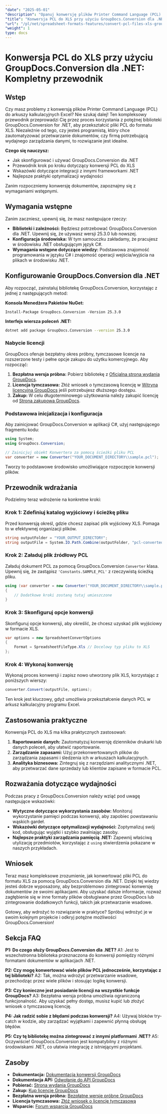 ```yaml
---
"date": "2025-05-01"
"description": "Opanuj konwersję plików Printer Command Language (PCL) do arkuszy kalkulacyjnych Excel za pomocą GroupDocs.Conversion dla .NET. Poznaj konfigurację, proces konwersji i najlepsze praktyki."
"title": "Konwersja PCL do XLS przy użyciu GroupDocs.Conversion dla .NET&#58; Kompletny przewodnik"
"url": "/pl/net/spreadsheet-formats-features/convert-pcl-files-xls-groupdocs-dotnet/"
"weight": 1
type: docs
---
```

# Konwersja PCL do XLS przy użyciu GroupDocs.Conversion dla .NET: Kompletny przewodnik

## Wstęp

Czy masz problemy z konwersją plików Printer Command Language (PCL) do arkuszy kalkulacyjnych Excel? Nie szukaj dalej! Ten kompleksowy przewodnik przeprowadzi Cię przez proces korzystania z potężnej biblioteki GroupDocs.Conversion for .NET, aby przekształcić pliki PCL do formatu XLS. Niezależnie od tego, czy jesteś programistą, który chce zautomatyzować przetwarzanie dokumentów, czy firmą potrzebującą wydajnego zarządzania danymi, to rozwiązanie jest idealne.

**Czego się nauczysz:**
- Jak skonfigurować i używać GroupDocs.Conversion dla .NET
- Przewodnik krok po kroku dotyczący konwersji PCL do XLS
- Wskazówki dotyczące integracji z innymi frameworkami .NET
- Najlepsze praktyki optymalizacji wydajności

Zanim rozpoczniemy konwersję dokumentów, zapoznajmy się z wymaganiami wstępnymi.

## Wymagania wstępne

Zanim zaczniesz, upewnij się, że masz następujące rzeczy:
- **Biblioteki i zależności:** Będziesz potrzebować GroupDocs.Conversion dla .NET. Upewnij się, że używasz wersji 25.3.0 lub nowszej.
- **Konfiguracja środowiska:** W tym samouczku zakładamy, że pracujesz w środowisku .NET obsługującym język C#.
- **Wymagania wstępne dotyczące wiedzy:** Podstawowa znajomość programowania w języku C# i znajomość operacji wejścia/wyjścia na plikach w środowisku .NET.

## Konfigurowanie GroupDocs.Conversion dla .NET

Aby rozpocząć, zainstaluj bibliotekę GroupDocs.Conversion, korzystając z jednej z następujących metod:

**Konsola Menedżera Pakietów NuGet:**
```plaintext
Install-Package GroupDocs.Conversion -Version 25.3.0
```

**Interfejs wiersza poleceń .NET:**
```bash
dotnet add package GroupDocs.Conversion --version 25.3.0
```

### Nabycie licencji
GroupDocs oferuje bezpłatny okres próbny, tymczasowe licencje na rozszerzone testy i pełne opcje zakupu do użytku komercyjnego. Aby rozpocząć:
1. **Bezpłatna wersja próbna:** Pobierz bibliotekę z [Oficjalna strona wydania GroupDocs](https://releases.groupdocs.com/conversion/net/).
2. **Licencja tymczasowa:** Złóż wniosek o tymczasową licencję w [Witryna licencyjna GroupDocs](https://purchase.groupdocs.com/temporary-license/) jeśli potrzebujesz dłuższego dostępu.
3. **Zakup:** W celu długoterminowego użytkowania należy zakupić licencję od [Strona zakupowa GroupDocs](https://purchase.groupdocs.com/buy).

### Podstawowa inicjalizacja i konfiguracja
Aby zainicjować GroupDocs.Conversion w aplikacji C#, użyj następującego fragmentu kodu:

```csharp
using System;
using GroupDocs.Conversion;

// Zainicjuj obiekt Konwertera za pomocą ścieżki pliku PCL
var converter = new Converter("YOUR_DOCUMENT_DIRECTORY\\sample.pcl");
```
Tworzy to podstawowe środowisko umożliwiające rozpoczęcie konwersji plików.

## Przewodnik wdrażania
Podzielmy teraz wdrożenie na konkretne kroki:

### Krok 1: Zdefiniuj katalog wyjściowy i ścieżkę pliku
Przed konwersją określ, gdzie chcesz zapisać plik wyjściowy XLS. Pomaga to w efektywnej organizacji plików.

```csharp
string outputFolder = "YOUR_OUTPUT_DIRECTORY";
string outputFile = System.IO.Path.Combine(outputFolder, "pcl-converted-to.xls");
```

### Krok 2: Załaduj plik źródłowy PCL
Załaduj dokument PCL za pomocą GroupDocs.Conversion `Converter` klasa. Upewnij się, że zastąpisz `'Constants.SAMPLE_PCL'` z rzeczywistą ścieżką pliku.

```csharp
using (var converter = new Converter("YOUR_DOCUMENT_DIRECTORY\\sample.pcl"))
{
    // Dodatkowe kroki zostaną tutaj umieszczone
}
```

### Krok 3: Skonfiguruj opcje konwersji
Skonfiguruj opcje konwersji, aby określić, że chcesz uzyskać plik wyjściowy w formacie XLS.

```csharp
var options = new SpreadsheetConvertOptions
{
    Format = SpreadsheetFileType.Xls // Docelowy typ pliku to XLS
};
```

### Krok 4: Wykonaj konwersję
Wykonaj proces konwersji i zapisz nowo utworzony plik XLS, korzystając z poniższych wierszy:

```csharp
converter.Convert(outputFile, options);
```
Ten krok jest kluczowy, gdyż umożliwia przekształcenie danych PCL w arkusz kalkulacyjny programu Excel.

## Zastosowania praktyczne
Konwersja PCL do XLS ma kilka praktycznych zastosowań:
1. **Raportowanie danych:** Zautomatyzuj konwersję dzienników drukarki lub danych poleceń, aby ułatwić raportowanie.
2. **Zarządzanie zapasami:** Użyj przekonwertowanych plików do zarządzania zapasami i śledzenia ich w arkuszach kalkulacyjnych.
3. **Analityka biznesowa:** Zintegruj się z narzędziami analitycznymi .NET, aby przetwarzać dane sprzedaży lub klientów zapisane w formacie PCL.

## Rozważania dotyczące wydajności
Podczas pracy z GroupDocs.Conversion należy wziąć pod uwagę następujące wskazówki:
- **Wytyczne dotyczące wykorzystania zasobów:** Monitoruj wykorzystanie pamięci podczas konwersji, aby zapobiec powstawaniu wąskich gardeł.
- **Wskazówki dotyczące optymalizacji wydajności:** Zoptymalizuj swój kod, obsługując wyjątki i szybko zwalniając zasoby.
- **Najlepsze praktyki zarządzania pamięcią .NET:** Zapewnij właściwą utylizację przedmiotów, korzystając z `using` stwierdzenia pokazane w naszych przykładach.

## Wniosek
Teraz masz kompleksowe zrozumienie, jak konwertować pliki PCL do formatu XLS za pomocą GroupDocs.Conversion dla .NET. Dzięki tej wiedzy jesteś dobrze wyposażony, aby bezproblemowo zintegrować konwersję dokumentów ze swoimi aplikacjami. Aby uzyskać dalsze informacje, rozważ zagłębienie się w inne formaty plików obsługiwane przez GroupDocs lub zintegrowanie dodatkowych funkcji, takich jak przetwarzanie wsadowe.

Gotowy, aby wdrożyć to rozwiązanie w praktyce? Spróbuj wdrożyć je w swoim kolejnym projekcie i odkryj potężne możliwości GroupDocs.Conversion!

## Sekcja FAQ
**P1: Do czego służy GroupDocs.Conversion dla .NET?**
A1: Jest to wszechstronna biblioteka przeznaczona do konwersji pomiędzy różnymi formatami dokumentów w aplikacjach .NET.

**P2: Czy mogę konwertować wiele plików PCL jednocześnie, korzystając z tej biblioteki?**
A2: Tak, można wdrożyć przetwarzanie wsadowe, przechodząc przez wiele plików i stosując logikę konwersji.

**P3: Czy konieczne jest posiadanie licencji na wszystkie funkcje GroupDocs?**
A3: Bezpłatna wersja próbna umożliwia ograniczoną funkcjonalność. Aby uzyskać pełny dostęp, musisz kupić lub złożyć wniosek o tymczasową licencję.

**P4: Jak radzić sobie z błędami podczas konwersji?**
A4: Używaj bloków try-catch w kodzie, aby zarządzać wyjątkami i zapewnić płynną obsługę błędów.

**P5: Czy tę bibliotekę można zintegrować z innymi platformami .NET?**
A5: Oczywiście! GroupDocs.Conversion jest kompatybilny z różnymi środowiskami .NET, co ułatwia integrację z istniejącymi projektami.

## Zasoby
- **Dokumentacja:** [Dokumentacja konwersji GroupDocs](https://docs.groupdocs.com/conversion/net/)
- **Dokumentacja API:** [Odwołanie do API GroupDocs](https://reference.groupdocs.com/conversion/net/)
- **Pobierać:** [Strona wydania GroupDocs](https://releases.groupdocs.com/conversion/net/)
- **Zakup:** [Kup licencje GroupDocs](https://purchase.groupdocs.com/buy)
- **Bezpłatna wersja próbna:** [Bezpłatne wersje próbne GroupDocs](https://releases.groupdocs.com/conversion/net/)
- **Licencja tymczasowa:** [Złóż wniosek o licencję tymczasową](https://purchase.groupdocs.com/temporary-license/)
- **Wsparcie:** [Forum wsparcia GroupDocs](https://forum.groupdocs.com/c/conversion/10)